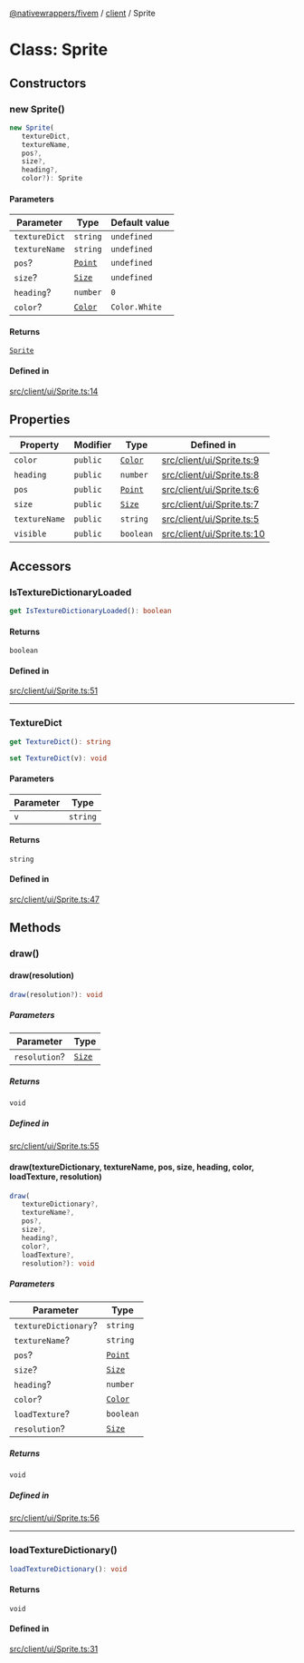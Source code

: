 [@nativewrappers/fivem](../../README.md) / [client](../README.md) / Sprite

# Class: Sprite

## Constructors

### new Sprite()

```ts
new Sprite(
   textureDict, 
   textureName, 
   pos?, 
   size?, 
   heading?, 
   color?): Sprite
```

#### Parameters

| Parameter | Type | Default value |
| ------ | ------ | ------ |
| `textureDict` | `string` | `undefined` |
| `textureName` | `string` | `undefined` |
| `pos`? | [`Point`](Point.md) | `undefined` |
| `size`? | [`Size`](Size.md) | `undefined` |
| `heading`? | `number` | `0` |
| `color`? | [`Color`](Color.md) | `Color.White` |

#### Returns

[`Sprite`](Sprite.md)

#### Defined in

[src/client/ui/Sprite.ts:14](https://github.com/nativewrappers/fivem/blob/34b8061c177c9481c4691efcaef7602a414ca976/src/client/ui/Sprite.ts#L14)

## Properties

| Property | Modifier | Type | Defined in |
| ------ | ------ | ------ | ------ |
| `color` | `public` | [`Color`](Color.md) | [src/client/ui/Sprite.ts:9](https://github.com/nativewrappers/fivem/blob/34b8061c177c9481c4691efcaef7602a414ca976/src/client/ui/Sprite.ts#L9) |
| `heading` | `public` | `number` | [src/client/ui/Sprite.ts:8](https://github.com/nativewrappers/fivem/blob/34b8061c177c9481c4691efcaef7602a414ca976/src/client/ui/Sprite.ts#L8) |
| `pos` | `public` | [`Point`](Point.md) | [src/client/ui/Sprite.ts:6](https://github.com/nativewrappers/fivem/blob/34b8061c177c9481c4691efcaef7602a414ca976/src/client/ui/Sprite.ts#L6) |
| `size` | `public` | [`Size`](Size.md) | [src/client/ui/Sprite.ts:7](https://github.com/nativewrappers/fivem/blob/34b8061c177c9481c4691efcaef7602a414ca976/src/client/ui/Sprite.ts#L7) |
| `textureName` | `public` | `string` | [src/client/ui/Sprite.ts:5](https://github.com/nativewrappers/fivem/blob/34b8061c177c9481c4691efcaef7602a414ca976/src/client/ui/Sprite.ts#L5) |
| `visible` | `public` | `boolean` | [src/client/ui/Sprite.ts:10](https://github.com/nativewrappers/fivem/blob/34b8061c177c9481c4691efcaef7602a414ca976/src/client/ui/Sprite.ts#L10) |

## Accessors

### IsTextureDictionaryLoaded

```ts
get IsTextureDictionaryLoaded(): boolean
```

#### Returns

`boolean`

#### Defined in

[src/client/ui/Sprite.ts:51](https://github.com/nativewrappers/fivem/blob/34b8061c177c9481c4691efcaef7602a414ca976/src/client/ui/Sprite.ts#L51)

***

### TextureDict

```ts
get TextureDict(): string
```

```ts
set TextureDict(v): void
```

#### Parameters

| Parameter | Type |
| ------ | ------ |
| `v` | `string` |

#### Returns

`string`

#### Defined in

[src/client/ui/Sprite.ts:47](https://github.com/nativewrappers/fivem/blob/34b8061c177c9481c4691efcaef7602a414ca976/src/client/ui/Sprite.ts#L47)

## Methods

### draw()

#### draw(resolution)

```ts
draw(resolution?): void
```

##### Parameters

| Parameter | Type |
| ------ | ------ |
| `resolution`? | [`Size`](Size.md) |

##### Returns

`void`

##### Defined in

[src/client/ui/Sprite.ts:55](https://github.com/nativewrappers/fivem/blob/34b8061c177c9481c4691efcaef7602a414ca976/src/client/ui/Sprite.ts#L55)

#### draw(textureDictionary, textureName, pos, size, heading, color, loadTexture, resolution)

```ts
draw(
   textureDictionary?, 
   textureName?, 
   pos?, 
   size?, 
   heading?, 
   color?, 
   loadTexture?, 
   resolution?): void
```

##### Parameters

| Parameter | Type |
| ------ | ------ |
| `textureDictionary`? | `string` |
| `textureName`? | `string` |
| `pos`? | [`Point`](Point.md) |
| `size`? | [`Size`](Size.md) |
| `heading`? | `number` |
| `color`? | [`Color`](Color.md) |
| `loadTexture`? | `boolean` |
| `resolution`? | [`Size`](Size.md) |

##### Returns

`void`

##### Defined in

[src/client/ui/Sprite.ts:56](https://github.com/nativewrappers/fivem/blob/34b8061c177c9481c4691efcaef7602a414ca976/src/client/ui/Sprite.ts#L56)

***

### loadTextureDictionary()

```ts
loadTextureDictionary(): void
```

#### Returns

`void`

#### Defined in

[src/client/ui/Sprite.ts:31](https://github.com/nativewrappers/fivem/blob/34b8061c177c9481c4691efcaef7602a414ca976/src/client/ui/Sprite.ts#L31)
